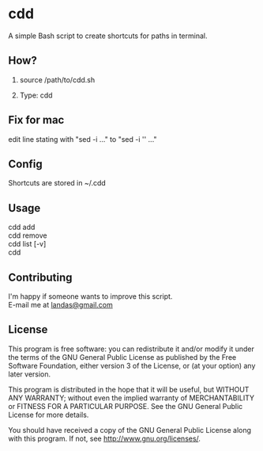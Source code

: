 cdd
===

A simple Bash script to create shortcuts for paths in terminal.

How?
----

1) source /path/to/cdd.sh

2) Type: cdd

Fix for mac
-----------

edit line stating with "sed -i ..." to "sed -i '' ..."

Config
------

Shortcuts are stored in ~/.cdd

Usage
-----

cdd add <shortcut> <path>  
cdd remove <shortcut>  
cdd list [-v]  
cdd <shortcut>

Contributing
------------
I'm happy if someone wants to improve this script.  
E-mail me at landas@gmail.com

License
-------

This program is free software: you can redistribute it and/or modify
it under the terms of the GNU General Public License as published by
the Free Software Foundation, either version 3 of the License, or
(at your option) any later version.

This program is distributed in the hope that it will be useful,
but WITHOUT ANY WARRANTY; without even the implied warranty of
MERCHANTABILITY or FITNESS FOR A PARTICULAR PURPOSE.  See the
GNU General Public License for more details.

You should have received a copy of the GNU General Public License
along with this program.  If not, see <http://www.gnu.org/licenses/>.

